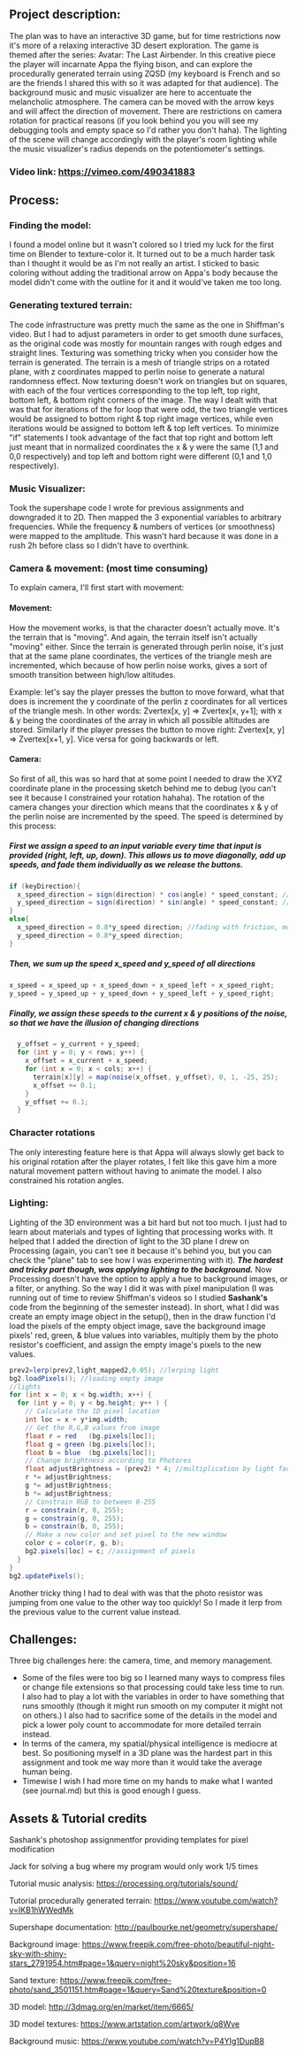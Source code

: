 ## Project description:
The plan was to have an interactive 3D game, but for time restrictions now it's more of a relaxing interactive 3D desert exploration. The game is themed after the series: Avatar: The Last Airbender. In this creative piece the player will incarnate Appa the flying bison, and can explore the procedurally generated terrain using ZQSD (my keyboard is French and so are the friends I shared this with so it was adapted for that audience). The background music and music visualizer are here to accentuate the melancholic atmosphere. The camera can be moved with the arrow keys and will affect the direction of movement. There are restrictions on camera rotation for practical reasons (if you look behind you you will see my debugging tools and empty space so I'd rather you don't haha). The lighting of the scene will change accordingly with the player's room lighting while the music visualizer's radius depends on the potentiometer's settings.
### Video link: https://vimeo.com/490341883

## Process:

### Finding the model:
I found a model online but it wasn't colored so I tried my luck for the first time on Blender to texture-color it. It turned out to be a much harder task than I thought it would be as I'm not really an artist. I sticked to basic coloring without adding the traditional arrow on Appa's body because the model didn't come with the outline for it and it would've taken me too long.

### Generating textured terrain:
The code infrastructure was pretty much the same as the one in Shiffman's video. But I had to adjust parameters in order to get smooth dune surfaces, as the original code was mostly for mountain ranges with rough edges and straight lines. Texturing was something tricky when you consider how the terrain is generated. The terrain is a mesh of triangle strips on a rotated plane, with z coordinates mapped to perlin noise to generate a natural randomness effect. Now texturing doesn't work on triangles but on squares, with each of the four vertices corresponding to the top left, top right, bottom left, & bottom right corners of the image. The way I dealt with that was that for iterations of the for loop that were odd, the two triangle vertices would be assigned to bottom right & top right image vertices, while even iterations would be assigned to bottom left & top left vertices. To minimize "if" statements I took advantage of the fact that top right and bottom left just meant that in normalized coordinates the x & y were the same (1,1 and 0,0 respectively) and top left and bottom right were different (0,1 and 1,0 respectively).

### Music Visualizer:
Took the supershape code I wrote for previous assignments and downgraded it to 2D. Then mapped the 3 exponential variables to arbitrary frequencies. While the frequency & numbers of vertices (or smoothness) were mapped to the amplitude. This wasn't hard because it was done in a rush 2h before class so I didn't have to overthink.

### Camera & movement: (most time consuming)
To explain camera, I'll first start with movement:

#### Movement:
How the movement works, is that the character doesn't actually move. It's the terrain that is "moving". And again, the terrain itself isn't actually "moving" either. Since the terrain is generated through perlin noise, it's just that at the same plane coordinates, the vertices of the triangle mesh are incremented, which because of how perlin noise works,  gives a sort of smooth transition between high/low altitudes.

Example: let's say the player presses the button to move forward, what that does is increment the y coordinate of the perlin z coordinates for all vertices of the triangle mesh. In other words:
Zvertex[x, y] => Zvertex[x, y+1]; with x & y being the coordinates of the array in which all possible altitudes are stored.
Similarly if the player presses the button to move right:
Zvertex[x, y] => Zvertex[x+1, y]. Vice versa for going backwards or left.

#### Camera:
So first of all, this was so hard that at some point I needed to draw the XYZ coordinate plane in the processing sketch behind me to debug (you can't see it because I constrained your rotation hahaha). The rotation of the camera changes your direction which means that the coordinates x & y of the perlin noise are incremented by the speed. The speed is determined by this process: 
##### First we assign a speed to an input variable every time that input is provided (right, left, up, down). This allows us to move diagonally, add up speeds, and fade them individually as we release the buttons.
```java
if (keyDirection){
  x_speed_direction = sign(direction) * cos(angle) * speed_constant; //speed assignment horizontal
  y_speed_direction = sign(direction) * sin(angle) * speed_constant; //speed assignment vertical
}
else{
  x_speed_direction = 0.8*y_speed direction; //fading with friction, more realistic acceleration/velocity model of physics
  y_speed_direction = 0.8*y_speed direction;
}
```
##### Then, we sum up the speed x_speed and y_speed of all directions
```java
x_speed = x_speed_up + x_speed_down + x_speed_left + x_speed_right;
y_speed = y_speed_up + y_speed_down + y_speed_left + y_speed_right;
```

##### Finally, we assign these speeds to the current x & y positions of the noise, so that we have the illusion of changing directions
```java 
  y_offset = y_current + y_speed;
  for (int y = 0; y < rows; y++) {
    x_offset = x_current + x_speed;
    for (int x = 0; x < cols; x++) {
      terrain[x][y] = map(noise(x_offset, y_offset), 0, 1, -25, 25);
      x_offset += 0.1;
    }
    y_offset += 0.1;
  }
```

### Character rotations
The only interesting feature here is that Appa will always slowly get back to his original rotation after the player rotates, I felt like this gave him a more natural movement pattern without having to animate the model. I also constrained his rotation angles.


###  Lighting:
Lighting of the 3D environment was a bit hard but not too much. I just had to learn about materials and types of lighting that processing works with. It helped that I added the direction of light to the 3D plane I drew on Processing (again, you can't see it because it's behind you, but you can check the "plane" tab to see how I was experimenting with it). ***The hardest and tricky part though, was applying lighting to the background.*** Now Processing doesn't have the option to apply a hue to background images, or a filter, or anything. So the way I did it was with pixel manipulation (I was running out of time to review Shiffman's videos so I studied **Sashank's** code from the beginning of the semester instead). In short, what I did was create an empty image object in the setup(), then in the draw function I'd load the pixels of the empty object image, save the background image pixels' red, green, & blue values into variables, multiply them by the photo resistor's coefficient, and assign the empty image's pixels to the new values.

```java
prev2=lerp(prev2,light_mapped2,0.05); //lerping light
bg2.loadPixels(); //loading empty image
//lights
for (int x = 0; x < bg.width; x++) {
  for (int y = 0; y < bg.height; y++ ) {
    // Calculate the 1D pixel location
    int loc = x + y*img.width;
    // Get the R,G,B values from image
    float r = red   (bg.pixels[loc]);
    float g = green (bg.pixels[loc]);
    float b = blue  (bg.pixels[loc]);
    // Change brightness according to Photores
    float adjustBrightness = (prev2) * 4; //multiplication by light factor
    r *= adjustBrightness;
    g *= adjustBrightness;
    b *= adjustBrightness;
    // Constrain RGB to between 0-255
    r = constrain(r, 0, 255);
    g = constrain(g, 0, 255);
    b = constrain(b, 0, 255);
    // Make a new color and set pixel to the new window
    color c = color(r, g, b);
    bg2.pixels[loc] = c; //assignment of pixels
  }
}
bg2.updatePixels();
```
Another tricky thing I had to deal with was that the photo resistor was jumping from one value to the other way too quickly! So I made it lerp from the previous value to the current value instead.

## Challenges:
Three big challenges here: the camera, time, and memory management. 

- Some of the files were too big so I learned many ways to compress files or change file extensions so that processing could take less time to run. I also had to play a lot with the variables in order to have something that runs smoothly (though it might run smooth on my computer it might not on others.) I also had to sacrifice some of the details in the model and pick a lower poly count to accommodate for more detailed terrain instead.
- In terms of the camera, my spatial/physical intelligence is mediocre at best. So positioning myself in a 3D plane was the hardest part in this assignment and took me way more than it would take the average human being.
- Timewise I wish I had more time on my hands to make what I wanted (see journal.md) but this is good enough I guess.

## Assets & Tutorial credits

Sashank's photoshop assignmentfor providing templates for pixel modification

Jack for solving a bug where my program would only work 1/5 times

Tutorial music analysis:
https://processing.org/tutorials/sound/

Tutorial procedurally generated terrain:
https://www.youtube.com/watch?v=IKB1hWWedMk

Supershape documentation:
http://paulbourke.net/geometry/supershape/

Background image:
https://www.freepik.com/free-photo/beautiful-night-sky-with-shiny-stars_2791954.htm#page=1&query=night%20sky&position=16

Sand texture:
https://www.freepik.com/free-photo/sand_3501151.htm#page=1&query=Sand%20texture&position=0

3D model:
http://3dmag.org/en/market/item/6665/

3D model textures:
https://www.artstation.com/artwork/q8Wve

Background music:
https://www.youtube.com/watch?v=P4YIg1DupB8
